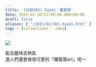 ```yaml
---
title: '[白狼365] Day41：蘿蔔蓉'
date: 2015-02-10T12:00:00.000+08:00
draft: false
aliases: [ "/2015/02/365-day41.html" ]
tags : [collections - zaku]
---
```


![](/images/zaku041.jpg)

能去腥味去熱氣  
達人們還會做很可愛的「蘿蔔蓉art」呢～
